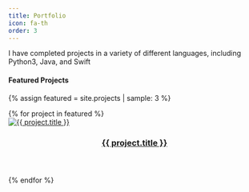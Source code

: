 ```yaml
---
title: Portfolio
icon: fa-th
order: 3
---
```


I have completed projects in a variety of different languages, including Python3, Java, and Swift

#### Featured Projects
{% assign featured = site.projects | sample: 3 %}

<div class="row">
{% for project in featured %}
  <div class="4u 12u$(mobile)">
    <div class="item">
      <a href="projects/#{{ project.title | slugify }}" class="image fit"><img src="{{ project.preview | relative_url }}" alt="{{ project.title }}" /></a>
      <a href="projects/#{{ project.title | slugify }}">
        <header>
          <h3>{{ project.title }}</h3>
        </header>
      </a>
    </div>
  </div>
{% endfor %}
